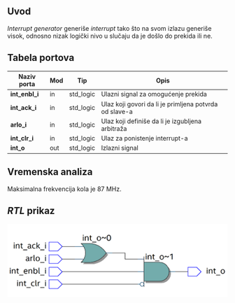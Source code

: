 ## Uvod

_Interrupt generator_ generiše _interrupt_ tako što na svom izlazu generiše visok, odnosno nizak logički nivo u slučaju da je došlo do prekida ili ne.

## Tabela portova

| Naziv porta      | Mod | Tip                                      | Opis                                                                                                                                              |
| ---------------- | --- | ---------------------------------------- | -------------------------------------------------------------------------------------------------------------------------------------------------                                                                                                                              |
| **int_enbl_i**      | in  | std_logic                              | Ulazni signal za omogućenje prekida                                                                                                                  |
| **int_ack_i**      | in  | std_logic                              | Ulaz koji govori da li je primljena potvrda od slave-a                                   |
| **arlo_i**      | in  | std_logic  | Ulaz koji definiše da li je izgubljena arbitraža|
| **int_clr_i**     | in   | std_logic | Ulaz za ponistenje interrupt-a
| **int_o**       | out  | std_logic | Izlazni signal |


## Vremenska analiza

Maksimalna frekvencija kola je 87 MHz.
## _RTL_ prikaz

![rtl_prikaz](Images/rtl_viewer.png)
